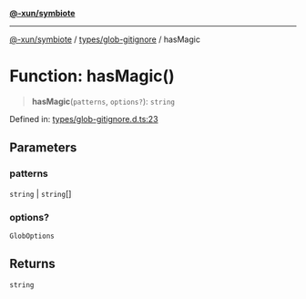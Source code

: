 [**@-xun/symbiote**](../../../README.md)

***

[@-xun/symbiote](../../../README.md) / [types/glob-gitignore](../README.md) / hasMagic

# Function: hasMagic()

> **hasMagic**(`patterns`, `options?`): `string`

Defined in: [types/glob-gitignore.d.ts:23](https://github.com/Xunnamius/symbiote/blob/cef28b21a1184891fa2969c3a3fa80ab4446b3b6/types/glob-gitignore.d.ts#L23)

## Parameters

### patterns

`string` | `string`[]

### options?

`GlobOptions`

## Returns

`string`
